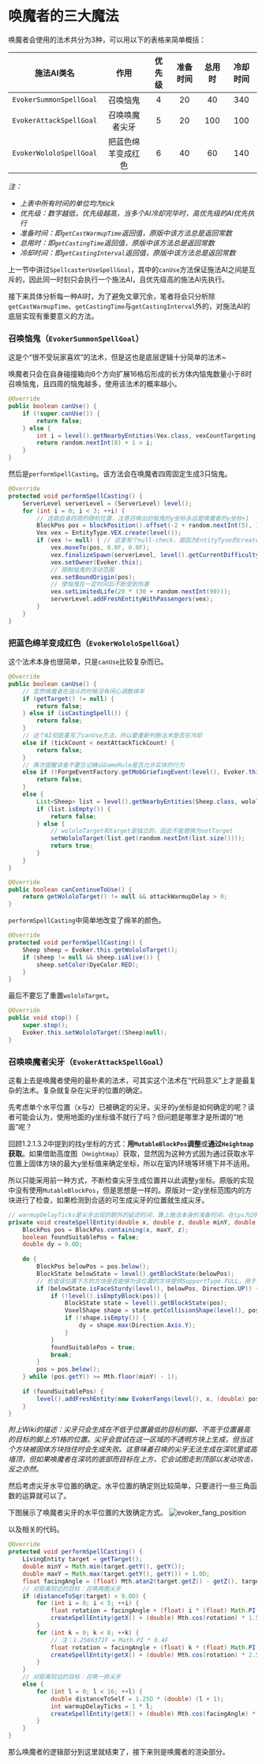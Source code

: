 # 唤魔者的三大魔法

唤魔者会使用的法术共分为3种，可以用以下的表格来简单概括：  

|       施法AI类名      |        作用        | 优先级 | 准备时间 | 总用时 | 冷却时间 |
|:---------------------:|:------------------:|:------:|:------------:|:----------:|:--------:|
| `EvokerSummonSpellGoal` |      召唤恼鬼      |    4   |      20      |     40     |    340   |
| `EvokerAttackSpellGoal` |   召唤唤魔者尖牙   |    5   |      20      |     100    |    100   |
| `EvokerWololoSpellGoal` | 把蓝色绵羊变成红色 |    6   |      40      |     60     |    140   |

*注：*
- *上表中所有时间的单位均为tick*
- *优先级：数字越低，优先级越高，当多个AI冷却完毕时，高优先级的AI优先执行*
- *准备时间：即`getCastWarmupTime`返回值，原版中该方法总是返回常数*
- *总用时：即`getCastingTime`返回值，原版中该方法总是返回常数*
- *冷却时间：即`getCastingInterval`返回值，原版中该方法总是返回常数*

上一节中讲过`SpellcasterUseSpellGoal`，其中的`canUse`方法保证施法AI之间是互斥的，因此同一时刻只会执行一个施法AI，且优先级高的施法AI先执行。  

接下来具体分析每一种AI时，为了避免文章冗余，笔者将会只分析除`getCastWarmupTime`、`getCastingTime`与`getCastingInterval`外的，对施法AI的底层实现有重要意义的方法。  

### 召唤恼鬼（`EvokerSummonSpellGoal`）

这是个“很不受玩家喜欢”的法术，但是这也是底层逻辑十分简单的法术~  

唤魔者只会在自身碰撞箱向6个方向扩展16格后形成的长方体内恼鬼数量小于8时召唤恼鬼，且四周的恼鬼越多，使用该法术的概率越小。

```java
@Override
public boolean canUse() {
    if (!super.canUse()) {
        return false;
    } else {
        int i = level().getNearbyEntities(Vex.class, vexCountTargeting, Evoker.this, getBoundingBox().inflate(16.0D)).size();
        return random.nextInt(8) + 1 > i;
    }
}
```

然后是`performSpellCasting`。该方法会在唤魔者四周固定生成3只恼鬼。
```java
@Override
protected void performSpellCasting() {
    ServerLevel serverLevel = (ServerLevel) level();
    for (int i = 0; i < 3; ++i) {
        // 选取自身四周的随机位置，注意召唤出的恼鬼的y坐标永远是唤魔者的y坐标+1
        BlockPos pos = blockPosition().offset(-2 + random.nextInt(5), 1, -2 + random.nextInt(5));
        Vex vex = EntityType.VEX.create(level());
        if (vex != null) { // 这里有个null-check，是因为EntityTyoe的create方法是@Nullable的。不过绝大多数情况下create方法都不会返回null
            vex.moveTo(pos, 0.0F, 0.0F);
            vex.finalizeSpawn(serverLevel, level().getCurrentDifficultyAt(pos), MobSpawnType.MOB_SUMMONED, null, null);
            vex.setOwner(Evoker.this);
            // 限制恼鬼的活动范围
            vex.setBoundOrigin(pos);
            // 使恼鬼在一定时间后不断受到伤害
            vex.setLimitedLife(20 * (30 + random.nextInt(90)));
            serverLevel.addFreshEntityWithPassengers(vex);
        }
    }
}
```

### 把蓝色绵羊变成红色（`EvokerWololoSpellGoal`）

这个法术本身也很简单，只是`canUse`比较复杂而已。

```java
@Override
public boolean canUse() {
    // 显然唤魔者在战斗的时候没有闲心调教绵羊
    if (getTarget() != null) {
        return false;
    } else if (isCastingSpell()) {
        return false;
    } 
    // 这个AI彻底重写了canUse方法，所以要重新判断法术是否在冷却
    else if (tickCount < nextAttackTickCount) {
        return false;
    } 
    // 再次提醒读者不要忘记确认GameRule是否允许实体的行为
    else if (!ForgeEventFactory.getMobGriefingEvent(level(), Evoker.this)) {
        return false;
    } 
    else {
        List<Sheep> list = level().getNearbyEntities(Sheep.class, wololoTargeting, Evoker.this, getBoundingBox().inflate(16.0D, 4.0D, 16.0D));
        if (list.isEmpty()) {
            return false;
        } else {
            // wololoTarget和target是独立的，因此不能替换为setTarget
            setWololoTarget(list.get(random.nextInt(list.size())));
            return true;
        }
    }
}

@Override
public boolean canContinueToUse() {
    return getWololoTarget() != null && attackWarmupDelay > 0;
}
```

`performSpellCasting`中简单地改变了绵羊的颜色。
```java
@Override
protected void performSpellCasting() {
    Sheep sheep = Evoker.this.getWololoTarget();
    if (sheep != null && sheep.isAlive()) {
        sheep.setColor(DyeColor.RED);
    }
}
```

最后不要忘了重置`wololoTarget`。
```java
@Override
public void stop() {
    super.stop();
    Evoker.this.setWololoTarget((Sheep)null);
}
```

### 召唤唤魔者尖牙（`EvokerAttackSpellGoal`）

这看上去是唤魔者使用的最朴素的法术，可其实这个法术在“代码意义”上才是最复杂的法术。复杂就复杂在尖牙的位置的确定。  

先考虑单个水平位置（x与z）已被确定的尖牙。尖牙的y坐标是如何确定的呢？读者可能会认为，使用地面的y坐标值不就行了吗？但问题是哪里才是所谓的“地面”呢？  

回顾1.2.1.3.2中提到的找y坐标的方式：**用`MutableBlockPos`调整**或**通过`Heightmap`获取**。如果借助高度图（`Heightmap`）获取，显然因为这种方式因为通过获取水平位置上固体方块的最大y坐标值来确定坐标，所以在室内环境等环境下并不适用。  

所以只能采用前一种方式，不断检查尖牙生成位置并以此调整y坐标。原版的实现中没有使用`MutableBlockPos`，但是思想是一样的。原版对一定y坐标范围内的方块进行了检查，如果检测到合适的可生成尖牙的位置就生成尖牙。  
```java
// warmupDelayTicks是尖牙出现的额外的延迟时间，算上施法本身的准备时间，在tps为20的情况下，一个warmupDelayTicks为5的尖牙会在从唤魔者举起手开始1.25s后出现
private void createSpellEntity(double x, double z, double minY, double maxY, float rotation, int warmupDelayTicks) {
    BlockPos pos = BlockPos.containing(x, maxY, z);
    boolean foundSuitablePos = false;
    double dy = 0.0D;
    
    do {
        BlockPos belowPos = pos.below();
        BlockState belowState = level().getBlockState(belowPos);
        // 检查该位置下方的方块是否能够为该位置的方块提供SupportType.FULL，用于检查该位置方块是否“不透明”。
        if (belowState.isFaceSturdy(level(), belowPos, Direction.UP)) {
            if (!level().isEmptyBlock(pos)) {
                BlockState state = level().getBlockState(pos);
                VoxelShape shape = state.getCollisionShape(level(), pos);
                if (!shape.isEmpty()) {
                    dy = shape.max(Direction.Axis.Y);
                }
            }
            foundSuitablePos = true;
            break;
        }
        pos = pos.below();
    } while (pos.getY() >= Mth.floor(minY) - 1);
    
    if (foundSuitablePos) {
        level().addFreshEntity(new EvokerFangs(level(), x, (double) pos.getY() + dy, z, rotation, warmupDelayTicks, Evoker.this));
    }
}
```
*附上Wiki的描述：尖牙只会生成在不低于位置最低的目标的脚、不高于位置最高的目标的脚上方1格的位置。尖牙会尝试在这一区域的不透明方块上生成，但当这个方块被固体方块挡住时会生成失败。这意味着召唤的尖牙无法生成在深坑里或高墙顶，但如果唤魔者在深坑的底部而目标在上方，它会试图走到顶部以发动攻击，反之亦然。*

然后考虑尖牙水平位置的确定。水平位置的确定则比较简单，只要进行一些三角函数的运算就可以了。  

下图展示了唤魔者尖牙的水平位置的大致确定方式。
![evoker_fang_position](../images/evoker_fang_position.png)

以及相关的代码。
```java
@Override
protected void performSpellCasting() {
    LivingEntity target = getTarget();
    double minY = Math.min(target.getY(), getY());
    double maxY = Math.max(target.getY(), getY()) + 1.0D;
    float facingAngle = (float) Mth.atan2(target.getZ() - getZ(), target.getX() - getX());
    // 对距离较近的目标：召唤两圈尖牙
    if (distanceToSqr(target) < 9.0D) {
        for (int i = 0; i < 5; ++i) {
            float rotation = facingAngle + (float) i * (float) Math.PI * 0.4F;
            createSpellEntity(getX() + (double) Mth.cos(rotation) * 1.5D, getZ() + (double) Mth.sin(rotation) * 1.5D, minY, maxY, rotation, 0);
        }
        for (int k = 0; k < 8; ++k) {
            // 注：1.2566371F = Math.PI * 0.4F
            float rotation = facingAngle + (float) k * (float) Math.PI * 2.0F / 8.0F + 1.2566371F;
            createSpellEntity(getX() + (double) Mth.cos(rotation) * 2.5D, getZ() + (double) Mth.sin(rotation) * 2.5D, minY, maxY, rotation, 3);
        }
    } 
    // 对距离较远的目标：召唤一排尖牙
    else {
        for (int l = 0; l < 16; ++l) {
            double distanceToSelf = 1.25D * (double) (l + 1);
            int warmupDelayTicks = 1 * l;
            createSpellEntity(getX() + (double) Mth.cos(facingAngle) * distanceToSelf, getZ() + (double) Mth.sin(facingAngle) * distanceToSelf, minY, maxY, facingAngle, warmupDelayTicks);
        }
    }
}
```

那么唤魔者的逻辑部分到这里就结束了，接下来则是唤魔者的渲染部分。